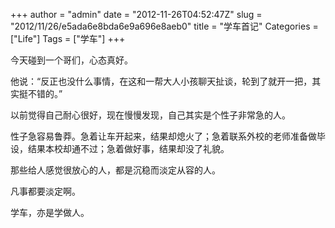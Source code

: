 +++
author = "admin"
date = "2012-11-26T04:52:47Z"
slug = "2012/11/26/e5ada6e8bda6e9a696e8aeb0"
title = "学车首记"
Categories = ["Life"]
Tags = ["学车"]
+++

今天碰到一个哥们，心态真好。

他说：“反正也没什么事情，在这和一帮大人小孩聊天扯谈，轮到了就开一把，其实挺不错的。”

以前觉得自己耐心很好，现在慢慢发现，自己其实是个性子非常急的人。

性子急容易鲁莽。急着让车开起来，结果却熄火了；急着联系外校的老师准备做毕设，结果本校却通不过；急着做好事，结果却没了礼貌。

那些给人感觉很放心的人，都是沉稳而淡定从容的人。

凡事都要淡定啊。

学车，亦是学做人。
